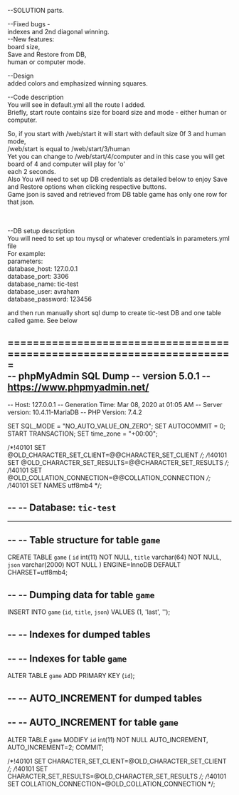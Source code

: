 --SOLUTION parts.<br/>

--Fixed bugs - <br/>
  indexes and 2nd diagonal winning.<br/>
--New features: <br/>
board size, <br/>
Save and Restore from DB,<br/>
human or computer mode.<br/>

--Design <br/>
added colors and emphasized winning squares.

--Code description <br/>
You will see in default.yml all the route I added. <br/>
Briefly, start route contains size for board size and mode - either human or computer. <br/>

So, if you start with /web/start it will start with default size 0f 3 and human mode,<br/>
/web/start is equal to /web/start/3/human <br/>
Yet you can change to /web/start/4/computer and in this case you will get board of 4 and computer will play for 'o'<br/>
each 2 seconds.<br/>
Also You will need to set up DB credentials as detailed below to enjoy Save and Restore options when clicking respective buttons.<br/>
Game json is saved and retrieved from DB table game has only one row for that json.<br/>
<br/>
<br/>

--DB setup description <br/>
You will need to set up tou mysql or whatever credentials in parameters.yml file <br/>
For example: <br/>
parameters:<br/>
    database_host: 127.0.0.1 <br/>
    database_port: 3306 <br/>
    database_name: tic-test <br/>
    database_user: avraham <br/>
    database_password: 123456 <br/>
    
and then run manually short sql dump to create tic-test DB and one table called game. See below <br/>

=======================================================================
<br/>
-- phpMyAdmin SQL Dump
-- version 5.0.1
-- https://www.phpmyadmin.net/
--
-- Host: 127.0.0.1
-- Generation Time: Mar 08, 2020 at 01:05 AM
-- Server version: 10.4.11-MariaDB
-- PHP Version: 7.4.2

SET SQL_MODE = "NO_AUTO_VALUE_ON_ZERO";
SET AUTOCOMMIT = 0;
START TRANSACTION;
SET time_zone = "+00:00";


/*!40101 SET @OLD_CHARACTER_SET_CLIENT=@@CHARACTER_SET_CLIENT */;
/*!40101 SET @OLD_CHARACTER_SET_RESULTS=@@CHARACTER_SET_RESULTS */;
/*!40101 SET @OLD_COLLATION_CONNECTION=@@COLLATION_CONNECTION */;
/*!40101 SET NAMES utf8mb4 */;

--
-- Database: `tic-test`
--

-- --------------------------------------------------------

--
-- Table structure for table `game`
--

CREATE TABLE `game` (
  `id` int(11) NOT NULL,
  `title` varchar(64) NOT NULL,
  `json` varchar(2000) NOT NULL
) ENGINE=InnoDB DEFAULT CHARSET=utf8mb4;

--
-- Dumping data for table `game`
--

INSERT INTO `game` (`id`, `title`, `json`) VALUES
(1, 'last', '');

--
-- Indexes for dumped tables
--

--
-- Indexes for table `game`
--
ALTER TABLE `game`
  ADD PRIMARY KEY (`id`);

--
-- AUTO_INCREMENT for dumped tables
--

--
-- AUTO_INCREMENT for table `game`
--
ALTER TABLE `game`
  MODIFY `id` int(11) NOT NULL AUTO_INCREMENT, AUTO_INCREMENT=2;
COMMIT;

/*!40101 SET CHARACTER_SET_CLIENT=@OLD_CHARACTER_SET_CLIENT */;
/*!40101 SET CHARACTER_SET_RESULTS=@OLD_CHARACTER_SET_RESULTS */;
/*!40101 SET COLLATION_CONNECTION=@OLD_COLLATION_CONNECTION */;


